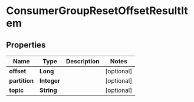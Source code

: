 

# ConsumerGroupResetOffsetResultItem


## Properties

Name | Type | Description | Notes
------------ | ------------- | ------------- | -------------
**offset** | **Long** |  |  [optional]
**partition** | **Integer** |  |  [optional]
**topic** | **String** |  |  [optional]



